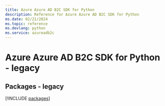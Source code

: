 ```yaml
---
title: Azure Azure AD B2C SDK for Python
description: Reference for Azure Azure AD B2C SDK for Python
ms.date: 02/21/2024
ms.topic: reference
ms.devlang: python
ms.service: azureadb2c
---
```

# Azure Azure AD B2C SDK for Python - legacy
## Packages - legacy
[!INCLUDE [packages](azure-ad-b2c-index.md)]